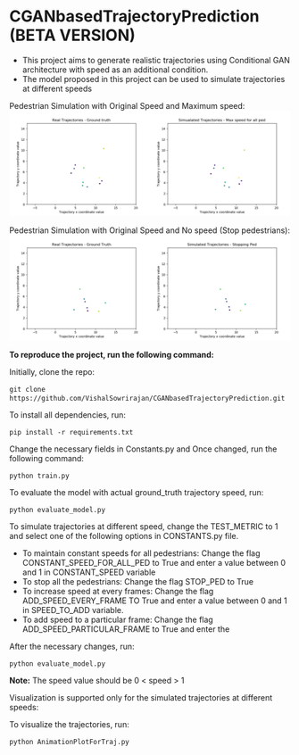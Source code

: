 # **CGANbasedTrajectoryPrediction**  (BETA VERSION)

* This project aims to generate realistic trajectories using Conditional GAN architecture with speed as an additional condition.
* The model proposed in this project can be used to simulate trajectories at different speeds

Pedestrian Simulation with Original Speed and Maximum speed:
![OriginalSpeedPlot](https://github.com/VishalSowrirajan/CGANbasedTrajectoryPrediction/blob/master/Plots/Real%20and%20Simulated%20Traj%20-%20Max%20Speed.gif)

Pedestrian Simulation with Original Speed and No speed (Stop pedestrians):
![IncreasedSpeedPlot](https://github.com/VishalSowrirajan/CGANbasedTrajectoryPrediction/blob/master/Plots/Real%20vs%20Simulated%20-%20Stop%20ped.gif)

**To reproduce the project, run the following command:**

Initially, clone the repo:
````
git clone https://github.com/VishalSowrirajan/CGANbasedTrajectoryPrediction.git
````

To install all dependencies, run:
````
pip install -r requirements.txt
````

Change the necessary fields in Constants.py and Once changed, run the following command:
````
python train.py
````

To evaluate the model with actual ground_truth trajectory speed, run:
````
python evaluate_model.py
````

To simulate trajectories at different speed, change the TEST_METRIC to 1 and select one of the following options in CONSTANTS.py file.
- To maintain constant speeds for all pedestrians: Change the flag CONSTANT_SPEED_FOR_ALL_PED to True and enter a value between 0 and 1 in CONSTANT_SPEED variable
- To stop all the pedestrians: Change the flag STOP_PED to True
- To increase speed at every frames: Change the flag ADD_SPEED_EVERY_FRAME TO True and enter a value between 0 and 1 in SPEED_TO_ADD variable.
- To add speed to a particular frame: Change the flag ADD_SPEED_PARTICULAR_FRAME to True and enter the

After the necessary changes, run:
````
python evaluate_model.py
````
**Note:** The speed value should be 0 < speed > 1

Visualization is supported only for the simulated trajectories at different speeds:

To visualize the trajectories, run:
````
python AnimationPlotForTraj.py
````